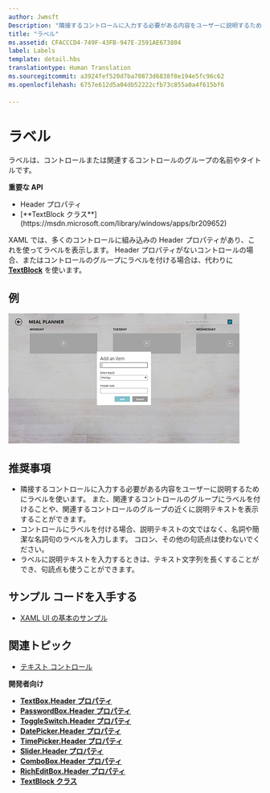 ```yaml
---
author: Jwmsft
Description: "隣接するコントロールに入力する必要がある内容をユーザーに説明するためにラベルを使います。 また、関連するコントロールのグループにラベルを付けることや、関連するコントロールのグループの近くに説明テキストを表示することができます。"
title: "ラベル"
ms.assetid: CFACCCD4-749F-43FB-947E-2591AE673804
label: Labels
template: detail.hbs
translationtype: Human Translation
ms.sourcegitcommit: a3924fef520d7ba70873d6838f8e194e5fc96c62
ms.openlocfilehash: 6757e612d5a04db52222cfb73c855a0a4f615bf6

---
```

# <a name="labels"></a>ラベル

<link rel="stylesheet" href="https://az835927.vo.msecnd.net/sites/uwp/Resources/css/custom.css"> 

ラベルは、コントロールまたは関連するコントロールのグループの名前やタイトルです。

<div class="important-apis" >
<b>重要な API</b><br/>
<ul>
<li>Header プロパティ</li>
<li>[**TextBlock クラス**](https://msdn.microsoft.com/library/windows/apps/br209652)</li>
</ul>
</div>


XAML では、多くのコントロールに組み込みの Header プロパティがあり、これを使ってラベルを表示します。 Header プロパティがないコントロールの場合、またはコントロールのグループにラベルを付ける場合は、代わりに [**TextBlock**](https://msdn.microsoft.com/library/windows/apps/br209652) を使います。


## <a name="example"></a>例


![標準的なラベル コントロールを示すスクリーンショット](images/label-standard.png)

## <a name="recommendations"></a>推奨事項


-   隣接するコントロールに入力する必要がある内容をユーザーに説明するためにラベルを使います。 また、関連するコントロールのグループにラベルを付けることや、関連するコントロールのグループの近くに説明テキストを表示することができます。
-   コントロールにラベルを付ける場合、説明テキストの文ではなく、名詞や簡潔な名詞句のラベルを入力します。 コロン、その他の句読点は使わないでください。
-   ラベルに説明テキストを入力するときは、テキスト文字列を長くすることができ、句読点も使うことができます。


## <a name="get-the-sample-code"></a>サンプル コードを入手する
* [XAML UI の基本のサンプル](https://github.com/Microsoft/Windows-universal-samples/blob/master/Samples/XamlUIBasics)

## <a name="related-topics"></a>関連トピック
* [テキスト コントロール](text-controls.md)

**開発者向け**
* [**TextBox.Header プロパティ**](https://msdn.microsoft.com/library/windows/apps/dn252861)
* [**PasswordBox.Header プロパティ**](https://msdn.microsoft.com/library/windows/apps/dn299051)
* [**ToggleSwitch.Header プロパティ**](https://msdn.microsoft.com/library/windows/apps/br209713)
* [**DatePicker.Header プロパティ**](https://msdn.microsoft.com/library/windows/apps/dn279460)
* [**TimePicker.Header プロパティ**](https://msdn.microsoft.com/library/windows/apps/dn299286)
* [**Slider.Header プロパティ**](https://msdn.microsoft.com/library/windows/apps/dn252829)
* [**ComboBox.Header プロパティ**](https://msdn.microsoft.com/library/windows/apps/dn279416)
* [**RichEditBox.Header プロパティ**](https://msdn.microsoft.com/library/windows/apps/dn252726)
* [**TextBlock クラス**](https://msdn.microsoft.com/library/windows/apps/br209652)

 

 







<!--HONumber=Dec16_HO2-->


